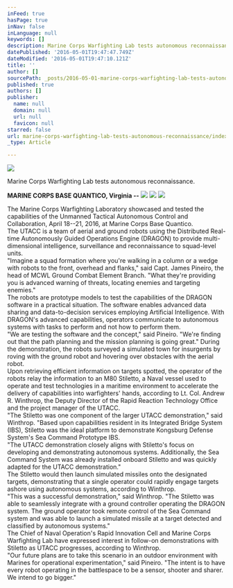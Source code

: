```yaml
---
inFeed: true
hasPage: true
inNav: false
inLanguage: null
keywords: []
description: Marine Corps Warfighting Lab tests autonomous reconnaissance.
datePublished: '2016-05-01T19:47:47.749Z'
dateModified: '2016-05-01T19:47:10.121Z'
title: ''
author: []
sourcePath: _posts/2016-05-01-marine-corps-warfighting-lab-tests-autonomous-reconnaissance.md
published: true
authors: []
publisher:
  name: null
  domain: null
  url: null
  favicon: null
starred: false
url: marine-corps-warfighting-lab-tests-autonomous-reconnaissance/index.html
_type: Article

---
```

![](https://the-grid-user-content.s3-us-west-2.amazonaws.com/dae193a1-2a86-4188-be05-fe3bdc8635c0.jpg)

Marine Corps Warfighting Lab tests autonomous reconnaissance.

**MARINE CORPS BASE QUANTICO, Virginia --**
![](https://the-grid-user-content.s3-us-west-2.amazonaws.com/c1cd3fb0-e7be-4342-b1cd-e952d8abfd04.jpg)
![](https://the-grid-user-content.s3-us-west-2.amazonaws.com/fe9b9dda-1f85-4299-bdea-5b72e2cad7d0.jpg)
![](https://the-grid-user-content.s3-us-west-2.amazonaws.com/8d25a73b-c2fa-43ac-8d85-92923291e81b.jpg)

The Marine Corps Warfighting Laboratory showcased and tested the capabilities of the Unmanned Tactical Autonomous Control and Collaboration, April 18--21, 2016, at Marine Corps Base Quantico.   
The UTACC is a team of aerial and ground robots using the Distributed Real-time Autonomously Guided Operations Engine (DRAGON) to provide multi-dimensional intelligence, surveillance and reconnaissance to squad-level units.   
"Imagine a squad formation where you're walking in a column or a wedge with robots to the front, overhead and flanks," said Capt. James Pineiro, the head of MCWL Ground Combat Element Branch. "What they're providing you is advanced warning of threats, locating enemies and targeting enemies."   
The robots are prototype models to test the capabilities of the DRAGON software in a practical situation. The software enables advanced data sharing and data-to-decision services employing Artificial Intelligence. With DRAGON's advanced capabilities, operators communicate to autonomous systems with tasks to perform and not how to perform them.   
"We are testing the software and the concept," said Pineiro. "We're finding out that the path planning and the mission planning is going great." During the demonstration, the robots surveyed a simulated town for insurgents by roving with the ground robot and hovering over obstacles with the aerial robot.   
Upon retrieving efficient information on targets spotted, the operator of the robots relay the information to an M80 Stiletto, a Naval vessel used to operate and test technologies in a maritime environment to accelerate the delivery of capabilities into warfighters' hands, according to Lt. Col. Andrew R. Winthrop, the Deputy Director of the Rapid Reaction Technology Office and the project manager of the UTACC.   
"The Stiletto was one component of the larger UTACC demonstration," said Winthrop. "Based upon capabilities resident in its Integrated Bridge System (IBS), Stiletto was the ideal platform to demonstrate Kongsburg Defense System's Sea Command Prototype IBS.   
"The UTACC demonstration closely aligns with Stiletto's focus on developing and demonstrating autonomous systems. Additionally, the Sea Command System was already installed onboard Stiletto and was quickly adapted for the UTACC demonstration."   
The Stiletto would then launch simulated missiles onto the designated targets, demonstrating that a single operator could rapidly engage targets ashore using autonomous systems, according to Winthrop.   
"This was a successful demonstration," said Winthrop. "The Stiletto was able to seamlessly integrate with a ground controller operating the DRAGON system. The ground operator took remote control of the Sea Command system and was able to launch a simulated missile at a target detected and classified by autonomous systems."   
The Chief of Naval Operation's Rapid Innovation Cell and Marine Corps Warfighting Lab have expressed interest in follow-on demonstrations with Stiletto as UTACC progresses, according to Winthrop.   
"Our future plans are to take this scenario in an outdoor environment with Marines for operational experimentation," said Pineiro. "The intent is to have every robot operating in the battlespace to be a sensor, shooter and sharer. We intend to go bigger."